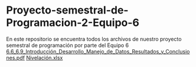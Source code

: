# Proyecto-semestral-de-Programacion-2-Equipo-6
En este repositorio se encuentra todos los archivos de nuestro proyecto semestral de programación por parte del Equipo 6
[6.6_6.9_Introducción_Desarrollo_Manejo_de_Datos_Resultados_y_Conclusiones.pdf](https://github.com/LeonardoUribe1730/Proyecto-semestral-de-Programacion-2-Equipo-6/files/10147751/6.6_6.9_Introduccion_Desarrollo_Manejo_de_Datos_Resultados_y_Conclusiones.pdf)
[Nivelación.xlsx](https://github.com/LeonardoUribe1730/Proyecto-semestral-de-Programacion-2-Equipo-6/files/10147752/Nivelacion.xlsx)
